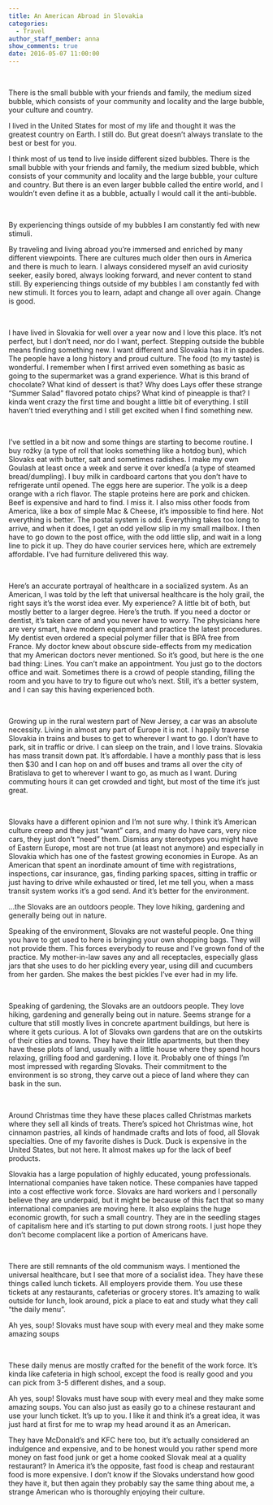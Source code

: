 ```yaml
---
title: An American Abroad in Slovakia
categories:
  - Travel
author_staff_member: anna
show_comments: true
date: 2016-05-07 11:00:00
---
```


&nbsp;

There is the small bubble with your friends and family, the medium sized bubble, which consists of your community and locality and the large bubble, your culture and country.

I lived in the United States for most of my life and thought it was the greatest country on Earth. I still do. But great doesn’t always translate to the best or best for you.

I think most of us tend to live inside different sized bubbles. There is the small bubble with your friends and family, the medium sized bubble, which consists of your community and locality and the large bubble, your culture and country. But there is an even larger bubble called the entire world, and I wouldn’t even define it as a bubble, actually I would call it the anti-bubble.

&nbsp;

By experiencing things outside of my bubbles I am constantly fed with new stimuli.

By traveling and living abroad you’re immersed and enriched by many different viewpoints. There are cultures much older then ours in America and there is much to learn. I always considered myself an avid curiosity seeker, easily bored, always looking forward, and never content to stand still. By experiencing things outside of my bubbles I am constantly fed with new stimuli. It forces you to learn, adapt and change all over again. Change is good.

&nbsp;

I have lived in Slovakia for well over a year now and I love this place. It’s not perfect, but I don’t need, nor do I want, perfect. Stepping outside the bubble means finding something new. I want different and Slovakia has it in spades. The people have a long history and proud culture. The food (to my taste) is wonderful. I remember when I first arrived even something as basic as going to the supermarket was a grand experience. What is this brand of chocolate? What kind of dessert is that? Why does Lays offer these strange “Summer Salad” flavored potato chips? What kind of pineapple is that? I kinda went crazy the first time and bought a little bit of everything. I still haven’t tried everything and I still get excited when I find something new.

&nbsp;

I’ve settled in a bit now and some things are starting to become routine. I buy rožky (a type of roll that looks something like a hotdog bun), which Slovaks eat with butter, salt and sometimes radishes. I make my own Goulash at least once a week and serve it over knedľa (a type of steamed bread/dumpling). I buy milk in cardboard cartons that you don’t have to refrigerate until opened. The eggs here are superior. The yolk is a deep orange with a rich flavor. The staple proteins here are pork and chicken. Beef is expensive and hard to find. I miss it. I also miss other foods from America, like a box of simple Mac & Cheese, it’s impossible to find here. Not everything is better. The postal system is odd. Everything takes too long to arrive, and when it does, I get an odd yellow slip in my small mailbox. I then have to go down to the post office, with the odd little slip, and wait in a long line to pick it up. They do have courier services here, which are extremely affordable. I’ve had furniture delivered this way.

&nbsp;

Here’s an accurate portrayal of healthcare in a socialized system. As an American, I was told by the left that universal healthcare is the holy grail, the right says it’s the worst idea ever. My experience? A little bit of both, but mostly better to a larger degree. Here’s the truth. If you need a doctor or dentist, it’s taken care of and you never have to worry. The physicians here are very smart, have modern equipment and practice the latest procedures. My dentist even ordered a special polymer filler that is BPA free from France. My doctor knew about obscure side-effects from my medication that my American doctors never mentioned. So it’s good, but here is the one bad thing: Lines. You can’t make an appointment. You just go to the doctors office and wait. Sometimes there is a crowd of people standing, filling the room and you have to try to figure out who’s next. Still, it’s a better system, and I can say this having experienced both.

&nbsp;

Growing up in the rural western part of New Jersey, a car was an absolute necessity. Living in almost any part of Europe it is not. I happily traverse Slovakia in trains and buses to get to wherever I want to go. I don’t have to park, sit in traffic or drive. I can sleep on the train, and I love trains. Slovakia has mass transit down pat. It’s affordable. I have a monthly pass that is less then $30 and I can hop on and off buses and trams all over the city of Bratislava to get to wherever I want to go, as much as I want. During commuting hours it can get crowded and tight, but most of the time it’s just great.

&nbsp;

Slovaks have a different opinion and I’m not sure why. I think it’s American culture creep and they just “want” cars, and many do have cars, very nice cars, they just don’t “need” them. Dismiss any stereotypes you might have of Eastern Europe, most are not true (at least not anymore) and especially in Slovakia which has one of the fastest growing economies in Europe. As an American that spent an inordinate amount of time with registrations, inspections, car insurance, gas, finding parking spaces, sitting in traffic or just having to drive while exhausted or tired, let me tell you, when a mass transit system works it’s a god send. And it’s better for the environment.

…the Slovaks are an outdoors people. They love hiking, gardening and generally being out in nature.

Speaking of the environment, Slovaks are not wasteful people. One thing you have to get used to here is bringing your own shopping bags. They will not provide them. This forces everybody to reuse and I’ve grown fond of the practice. My mother-in-law saves any and all receptacles, especially glass jars that she uses to do her pickling every year, using dill and cucumbers from her garden. She makes the best pickles I’ve ever had in my life.

&nbsp;

Speaking of gardening, the Slovaks are an outdoors people. They love hiking, gardening and generally being out in nature. Seems strange for a culture that still mostly lives in concrete apartment buildings, but here is where it gets curious. A lot of Slovaks own gardens that are on the outskirts of their cities and towns. They have their little apartments, but then they have these plots of land, usually with a little house where they spend hours relaxing, grilling food and gardening. I love it. Probably one of things I’m most impressed with regarding Slovaks. Their commitment to the environment is so strong, they carve out a piece of land where they can bask in the sun.

&nbsp;

Around Christmas time they have these places called Christmas markets where they sell all kinds of treats. There’s spiced hot Christmas wine, hot cinnamon pastries, all kinds of handmade crafts and lots of food, all Slovak specialties. One of my favorite dishes is Duck. Duck is expensive in the United States, but not here. It almost makes up for the lack of beef products.

Slovakia has a large population of highly educated, young professionals. International companies have taken notice. These companies have tapped into a cost effective work force. Slovaks are hard workers and I personally believe they are underpaid, but it might be because of this fact that so many international companies are moving here. It also explains the huge economic growth, for such a small country. They are in the seedling stages of capitalism here and it’s starting to put down strong roots. I just hope they don’t become complacent like a portion of Americans have.

&nbsp;

There are still remnants of the old communism ways. I mentioned the universal healthcare, but I see that more of a socialist idea. They have these things called lunch tickets. All employers provide them. You use these tickets at any restaurants, cafeterias or grocery stores. It’s amazing to walk outside for lunch, look around, pick a place to eat and study what they call “the daily menu”.

Ah yes, soup\! Slovaks must have soup with every meal and they make some amazing soups

&nbsp;

These daily menus are mostly crafted for the benefit of the work force. It’s kinda like cafeteria in high school, except the food is really good and you can pick from 3-5 different dishes, and a soup.

Ah yes, soup\! Slovaks must have soup with every meal and they make some amazing soups. You can also just as easily go to a chinese restaurant and use your lunch ticket. It’s up to you. I like it and think it’s a great idea, it was just hard at first for me to wrap my head around it as an American.

They have McDonald’s and KFC here too, but it’s actually considered an indulgence and expensive, and to be honest would you rather spend more money on fast food junk or get a home cooked Slovak meal at a quality restaurant? In America it’s the opposite, fast food is cheap and restaurant food is more expensive. I don’t know if the Slovaks understand how good they have it, but then again they probably say the same thing about me, a strange American who is thoroughly enjoying their culture.

&nbsp;